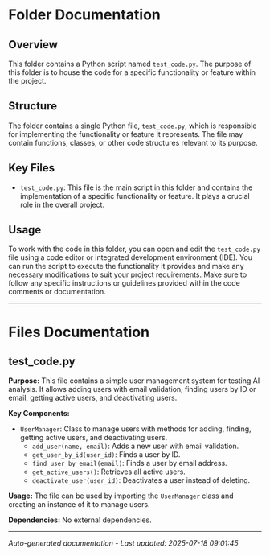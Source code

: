 # Folder Documentation

## Overview
This folder contains a Python script named `test_code.py`. The purpose of this folder is to house the code for a specific functionality or feature within the project.

## Structure
The folder contains a single Python file, `test_code.py`, which is responsible for implementing the functionality or feature it represents. The file may contain functions, classes, or other code structures relevant to its purpose.

## Key Files
- `test_code.py`: This file is the main script in this folder and contains the implementation of a specific functionality or feature. It plays a crucial role in the overall project.

## Usage
To work with the code in this folder, you can open and edit the `test_code.py` file using a code editor or integrated development environment (IDE). You can run the script to execute the functionality it provides and make any necessary modifications to suit your project requirements. Make sure to follow any specific instructions or guidelines provided within the code comments or documentation.

---

# Files Documentation

## test_code.py

**Purpose:** This file contains a simple user management system for testing AI analysis. It allows adding users with email validation, finding users by ID or email, getting active users, and deactivating users.

**Key Components:**
- `UserManager`: Class to manage users with methods for adding, finding, getting active users, and deactivating users.
  - `add_user(name, email)`: Adds a new user with email validation.
  - `get_user_by_id(user_id)`: Finds a user by ID.
  - `find_user_by_email(email)`: Finds a user by email address.
  - `get_active_users()`: Retrieves all active users.
  - `deactivate_user(user_id)`: Deactivates a user instead of deleting.

**Usage:** The file can be used by importing the `UserManager` class and creating an instance of it to manage users.

**Dependencies:** No external dependencies.

---
*Auto-generated documentation - Last updated: 2025-07-18 09:01:45*
